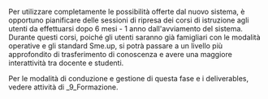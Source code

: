 Per utilizzare completamente le possibilità offerte dal nuovo sistema, è opportuno pianificare delle sessioni di ripresa dei corsi di istruzione agli utenti da effettuarsi dopo 6 mesi - 1 anno dall'avviamento del sistema.
Durante questi corsi, poiché gli utenti saranno già famigliari con le modalità operative e gli standard Sme.up, si potrà passare a un livello più approfondito di trasferimento di conoscenza e avere una maggiore interattività tra docente e studenti.

Per le modalità di conduzione e gestione di questa fase e i deliverables, vedere attività di _9_Formazione.
